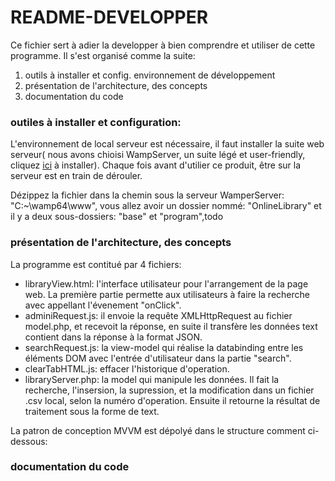 # README-DEVELOPPER

Ce fichier sert à adier la developper à bien comprendre et utiliser de cette programme. Il s'est organisé comme la suite:

1.  outils à installer et config. environnement de développement
2.  présentation de l'architecture, des concepts
3.  documentation du code


### outiles à installer et configuration:
L'environnement de local serveur est nécessaire, il faut installer la suite web serveur( nous avons chioisi WampServer, un suite légé et user-friendly, cliquez [ici](http://www.wampserver.com/en/download-wampserver-64bits/ "Download wampserver 64-bits") à installer).
Chaque fois avant d'utilier ce produit, être sur la serveur est en train de dérouler.
    
Dézippez la fichier dans la chemin sous la serveur WamperServer: "C:\~\wamp64\www", vous allez avoir un dossier nommé: "OnlineLibrary" et il y a deux sous-dossiers: "base" et "program",todo

    
### présentation de l'architecture, des concepts
    
La programme est contitué par 4 fichiers:  
    
- libraryView.html:
 l'interface utilisateur pour l'arrangement de la page web.
 La première partie permette aux utilisateurs à faire la recherche avec appellant l'évenement "onClick".
- adminiRequest.js: 
 il envoie la requête XMLHttpRequest au fichier model.php, et recevoit la réponse, en suite il transfère les données text contient dans la réponse à la format JSON.
- searchRequest.js: 
 la view-model qui réalise la databinding entre les éléments DOM avec l'entrée d'utilisateur dans la partie "search". 
- clearTabHTML.js:
 effacer l'historique d'operation.
- libraryServer.php: 
 la model qui manipule les données. Il fait la recherche, l'insersion, la supression, et la modification dans un fichier .csv local, selon la numéro d'operation. Ensuite il retourne la résultat de traitement sous la forme de text. 

La patron de conception MVVM est dépolyé dans le structure comment ci-dessous:


 

### documentation du code
